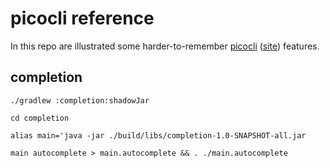 # picocli reference

In this repo are illustrated some harder-to-remember [picocli][1] ([site][2]) features.

## completion

`./gradlew :completion:shadowJar`

`cd completion`

`alias main='java -jar ./build/libs/completion-1.0-SNAPSHOT-all.jar`

`main autocomplete > main.autocomplete && . ./main.autocomplete`

[1]: https://mvnrepository.com/artifact/info.picocli/picocli
[2]: https://picocli.info/
